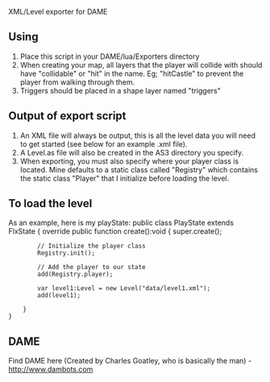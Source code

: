 XML/Level exporter for DAME

Using
-----
1. Place this script in your DAME/lua/Exporters directory
2. When creating your map, all layers that the player will collide with should have "collidable" or "hit" in the name. Eg; "hitCastle" to prevent the player from walking through them.
3. Triggers should be placed in a shape layer named "triggers"

Output of export script
------------------------
1. An XML file will always be output, this is all the level data you will need to get started (see below for an example .xml file).
2. A Level.as file will also be created in the AS3 directory you specify. 
3. When exporting, you must also specify where your player class is located. Mine defaults to a static class called "Registry" which contains the static class "Player" that I initialize before loading the level.


To load the level
-----------------
As an example, here is my playState:
<as>
	public class PlayState extends FlxState {
		override public function create():void {
			super.create();
			
            // Initialize the player class
			Registry.init();
            
            // Add the player to our state
			add(Registry.player);
			
			var level1:Level = new Level("data/level1.xml");
			add(level1);
			
		}
	}
</as>


DAME
----
Find DAME here (Created by Charles Goatley, who is basically the man) - http://www.dambots.com